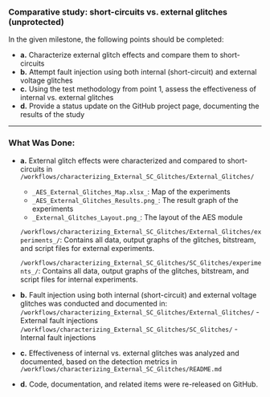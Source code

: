 ### Comparative study: short-circuits vs. external glitches (unprotected)

In the given milestone, the following points should be completed:

- **a.** Characterize external glitch effects and compare them to short-circuits
- **b.** Attempt fault injection using both internal (short-circuit) and external voltage glitches
- **c.** Using the test methodology from point 1, assess the effectiveness of internal vs. external glitches
- **d.** Provide a status update on the GitHub project page, documenting the results of the study

---

### What Was Done:

- **a.** External glitch effects were characterized and compared to short-circuits in  
  `/workflows/characterizing_External_SC_Glitches/External_Glitches/`
  - `_AES_External_Glitches_Map.xlsx_`: Map of the experiments
  - `_AES_External_Glitches_Results.png_`: The result graph of the experiments
  - `_External_Glitches_Layout.png_`: The layout of the AES module

  `/workflows/characterizing_External_SC_Glitches/External_Glitches/experiments_/`: Contains all data, output graphs of the glitches, bitstream, and script files for external experiments.

  `/workflows/characterizing_External_SC_Glitches/SC_Glitches/experiments_/`: Contains all data, output graphs of the glitches, bitstream, and script files for internal experiments.

- **b.** Fault injection using both internal (short-circuit) and external voltage glitches was conducted and documented in:  
  `/workflows/characterizing_External_SC_Glitches/External_Glitches/` - External fault injections  
  `/workflows/characterizing_External_SC_Glitches/SC_Glitches/` - Internal fault injections

- **c.** Effectiveness of internal vs. external glitches was analyzed and documented, based on the detection metrics in  
  `/workflows/characterizing_External_SC_Glitches/README.md`

- **d.** Code, documentation, and related items were re-released on GitHub.
